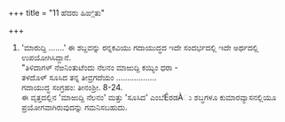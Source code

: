 +++
title = "11 ಹೆದರು ಹಿಙ್ಗಿತು"

+++
1) 'ಮಾರುದ್ದಿ …….' ಈ ಶಬ್ದವನ್ನು ರನ್ನಕವಿಯು ಗದಾಯುದ್ಧದ ಇದೇ ಸಂದರ್ಭದಲ್ಲಿ ಇದೇ ಅರ್ಥದಲ್ಲಿ ಉಪಯೋಗಿಸಿದ್ದಾನೆ.  
"ತಿಳಿದಾಗಳ್ ನೆಱನಿಂತುಟೆಂದು ನೆಲನಂ ಮಾಱುದ್ದಿ ಕಯ್ಯಿಂ ಧರಾ -  
ತಳದೊಳ್ ಸೂಸಿದ ತನ್ನ ತೀವ್ರಗದೆಯಂ ………………  
ಗದಾಯುದ್ಧ ಸಂಗ್ರಹಂ: ತೀನಂಶ್ರೀ. 8-24.  
ಈ ವೃತ್ತದಲ್ಲಿನ 'ಮಾಱುದ್ದಿ ನೆಲನಂ' ಮತ್ತು 'ಸೂಸಿದ' ಎಂಬೆÉರಡÀು ಶಬ್ಧಗಳೂ ಕುಮಾರವ್ಯಾಸನಲ್ಲಿಯೂ ಪ್ರಯೋಗವಾಗಿರುವುದನ್ನು ಗಮನಿಸಬಹುದು.